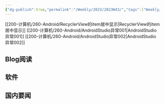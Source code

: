 ```yaml
---
{"dg-publish":true,"permalink":"/Weekly/2023/2023W43/","tags":["Weekly/2023/W28"],"noteIcon":""}
---
```


[[200-计算机/260-Android/RecyclerView的item居中显示\|RecyclerView的item居中显示]]
[[200-计算机/260-Android/AndroidStudio异常001\|AndroidStudio异常001]]
[[200-计算机/260-Android/AndroidStudio异常002\|AndroidStudio异常002]]

## Blog阅读


## 软件



## 国内要闻

